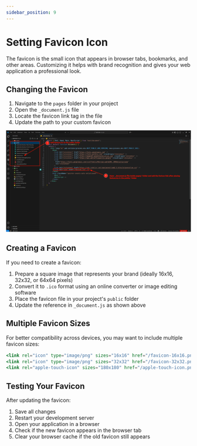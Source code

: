 ```yaml
---
sidebar_position: 9
---
```


# Setting Favicon Icon

The favicon is the small icon that appears in browser tabs, bookmarks, and other areas. Customizing it helps with brand recognition and gives your web application a professional look.

## Changing the Favicon

1. Navigate to the `pages` folder in your project
2. Open the `_document.js` file
3. Locate the favicon link tag in the file
4. Update the path to your custom favicon

![Change Favicon](/images/web/set-favicon.png)

## Creating a Favicon

If you need to create a favicon:

1. Prepare a square image that represents your brand (ideally 16x16, 32x32, or 64x64 pixels)
2. Convert it to `.ico` format using an online converter or image editing software
3. Place the favicon file in your project's `public` folder
4. Update the reference in `_document.js` as shown above

## Multiple Favicon Sizes

For better compatibility across devices, you may want to include multiple favicon sizes:

```jsx
<link rel="icon" type="image/png" sizes="16x16" href="/favicon-16x16.png" />
<link rel="icon" type="image/png" sizes="32x32" href="/favicon-32x32.png" />
<link rel="apple-touch-icon" sizes="180x180" href="/apple-touch-icon.png" />
```

## Testing Your Favicon

After updating the favicon:

1. Save all changes
2. Restart your development server
3. Open your application in a browser
4. Check if the new favicon appears in the browser tab
5. Clear your browser cache if the old favicon still appears
